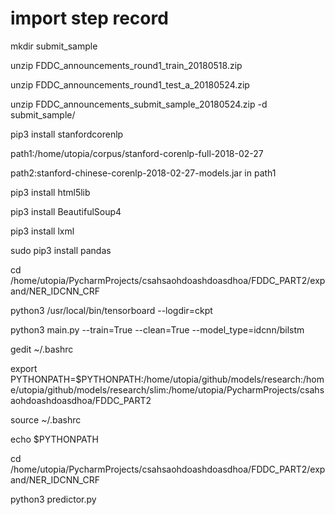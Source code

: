 # import step record

mkdir submit_sample

unzip FDDC_announcements_round1_train_20180518.zip

unzip FDDC_announcements_round1_test_a_20180524.zip

unzip FDDC_announcements_submit_sample_20180524.zip -d submit_sample/

pip3 install stanfordcorenlp

path1:/home/utopia/corpus/stanford-corenlp-full-2018-02-27

path2:stanford-chinese-corenlp-2018-02-27-models.jar in path1

pip3 install html5lib

pip3 install BeautifulSoup4

pip3 install lxml

sudo pip3 install pandas

cd /home/utopia/PycharmProjects/csahsaohdoashdoasdhoa/FDDC_PART2/expand/NER_IDCNN_CRF

python3 /usr/local/bin/tensorboard --logdir=ckpt

python3 main.py --train=True --clean=True --model_type=idcnn/bilstm

gedit ~/.bashrc

export PYTHONPATH=$PYTHONPATH:/home/utopia/github/models/research:/home/utopia/github/models/research/slim:/home/utopia/PycharmProjects/csahsaohdoashdoasdhoa/FDDC_PART2

source ~/.bashrc

echo $PYTHONPATH

cd /home/utopia/PycharmProjects/csahsaohdoashdoasdhoa/FDDC_PART2/expand/NER_IDCNN_CRF

python3 predictor.py